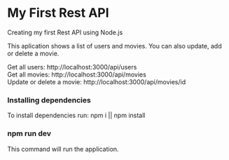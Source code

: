 # My First Rest API

Creating my first Rest API using Node.js

This aplication shows a list of users and movies. 
You can also update, add or delete a movie.

Get all users: http://localhost:3000/api/users<br>
Get all movies: http://localhost:3000/api/movies<br>
Update or delete a movie: http://localhost:3000/api/movies/id

### Installing dependencies

To install dependencies run: npm i || npm install

### npm run dev

This command will run the application. 

